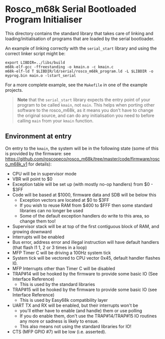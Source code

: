 # Rosco_m68k Serial Bootloaded Program Initialiser

This directory contains the standard library that takes care of linking
and loading/initialisation of programs that are loaded by the serial
bootloader.

An example of linking correctly with the `serial_start` library and using
the correct linker script might be:

```
export LIBDIR=../libs/build
m68k-elf-gcc -ffreestanding -o kmain.o -c kmain.c
m68k-elf-ld T $LIBDIR/ld/serial/rosco_m68k_program.ld -L $LIBDIR -o myprog.bin main.o -lstart_serial
```

For a more complete example, see the `Makefile` in one of the example
projects.

> **Note** that the `serial_start` library expects the entry point of your
  program to be called `kmain`, not `main`. This helps when porting other
  software to the rosco_m68k, as it means you don't have to change the
  original source, and can do any initialisation you need to before
  calling `main` from your `kmain` function.

## Environment at entry

On entry to the `kmain`, the system will be in the following state
(some of this is provided by the firmware: see
https://github.com/roscopeco/rosco_m68k/tree/master/code/firmware/rosco_m68k_v1
for details):

* CPU will be in supervisor mode
* VBR will point to $0
* Exception table will be set up (with mostly no-op handlers) from $0 - $3FF
* Code will be based at $1000, firmware data and SDB will be below this
  * Exception vectors are located at $0 to $3FF
  * If you wish to reuse RAM from $400 to $FFF then some standard libraries can no longer be used 
  * Some of the default exception handlers do write to this area, so change them too!
* Supervisor stack will be at top of the first contiguous block of RAM, and growing downward 
* Interrupts will be enabled
* Bus error, address error and illegal instruction will have default handlers (that flash I1 1, 2 or 3 times in a loop)
* MFP Timer C will be driving a 100Hz system tick
* System tick will be vectored to CPU vector 0x45, default handler flashes I0.
* MFP Interrupts other than Timer C will be disabled
* TRAP#14 will be hooked by the firmware to provide some basic IO (See Interface Reference)
  * This is used by the standard libraries
* TRAP#15 will be hooked by the firmware to provide some basic IO (see Interface Reference)
  * This is used by Easy68k compatibility layer
* UART TX and RX will be enabled, but their interrupts won't be
  * you'll either have to enable (and handle) them or use polling
  * If you do enable them, don't use the TRAP#14/TRAP#15 IO routines any more or sadness is likely to ensue.
  * This also means not using the standard libraries for IO!
* CTS (MFP GPIO #7) will be low (i.e. asserted).

